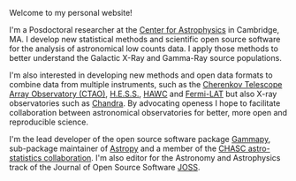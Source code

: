 Welcome to my personal website!

I'm a Posdoctoral researcher at the [Center for Astrophysics](https://www.cfa.harvard.edu) in Cambridge, MA.
I develop new statistical methods and scientific open source software for the analysis
of astronomical low counts data. I apply those methods to better understand the Galactic
X-Ray and Gamma-Ray source populations.

I'm also interested in developing new methods and open data formats to combine data
from multiple instruments, such as the
[Cherenkov Telescope Array Observatory (CTAO)](https://www.cta-observatory.org),
[H.E.S.S.](https://www.mpi-hd.mpg.de/hfm/HESS/), [HAWC](https://www.hawc-observatory.org)
and [Fermi-LAT](https://fermi.gsfc.nasa.gov) but also X-ray observatories such as
[Chandra](https://chandra.harvard.edu). By advocating openess I hope to
facilitate collaboration between astronomical observatories for better,
more open and reproducible science.

I'm the lead developer of the open source software package [Gammapy](https://gammapy.org),
sub-package maintainer of [Astropy](https://astropy.org) and a member of the
[CHASC astro-statistics collaboration](https://hea-www.harvard.edu/astrostat/).
I'm also editor for the Astronomy and Astrophysics track of the Journal of Open Source Software [JOSS](https://joss.theoj.org).
